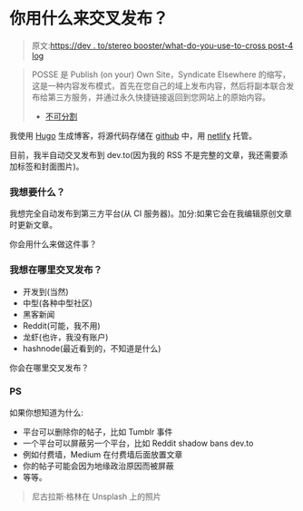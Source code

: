 # 你用什么来交叉发布？

> 原文:[https://dev . to/stereo booster/what-do-you-use-to-cross post-4 log](https://dev.to/stereobooster/what-do-you-use-to-crosspost-4iog)

> POSSE 是 Publish (on your) Own Site，Syndicate Elsewhere 的缩写，这是一种内容发布模式，首先在您自己的域上发布内容，然后将副本联合发布给第三方服务，并通过永久快捷链接返回到您网站上的原始内容。
> 
> - [不可分割](https://indieweb.org/POSSE)

我使用 [Hugo](https://gohugo.io) 生成博客，将源代码存储在 [github](https://github.com/stereobooster/stereobooster.com) 中，用 [netlify](https://www.netlify.com) 托管。

目前，我半自动交叉发布到 dev.to(因为我的 RSS 不是完整的文章，我还需要添加标签和封面图片)。

### [](#what-i-want)我想要什么？

我想完全自动发布到第三方平台(从 CI 服务器)。加分:如果它会在我编辑原创文章时更新文章。

你会用什么来做这件事？

### [](#where-do-i-want-to-crosspost)我想在哪里交叉发布？

*   开发到(当然)
*   中型(各种中型社区)
*   黑客新闻
*   Reddit(可能，我不用)
*   龙虾(也许，我没有账户)
*   hashnode(最近看到的，不知道是什么)

你会在哪里交叉发布？

### [](#ps)PS

如果你想知道为什么:

*   平台可以删除你的帖子，比如 Tumblr 事件
*   一个平台可以屏蔽另一个平台，比如 Reddit shadow bans dev.to
*   例如付费墙，Medium 在付费墙后面放置文章
*   你的帖子可能会因为地缘政治原因而被屏蔽
*   等等。

> 尼古拉斯·格林在 Unsplash 上的照片